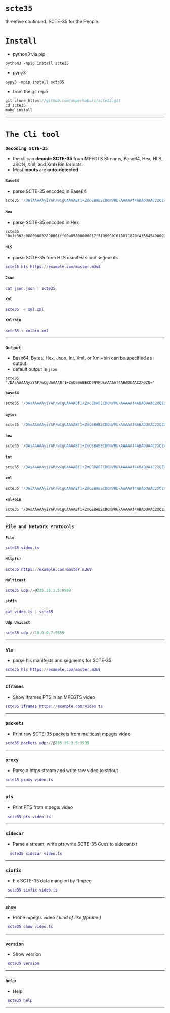 # `scte35`
threefive continued.  SCTE-35 for the People.

# `Install`
* python3 via pip
```py3
python3 -mpip install scte35
```
* pypy3 
```py3
pypy3 -mpip install scte35
```
* from the git repo
```js
git clone https://github.com/superkabuki/scte35.git
cd scte35
make install
```
___


# `The Cli tool`

### `Decoding SCTE-35` 
* the cli can __decode SCTE-35__ from MPEGTS Streams, Base64, Hex, HLS, JSON, Xml, and Xml+Bin formats.
* Most __inputs__ are __auto-detected__ 

#### `Base64` 
* parse SCTE-35 encoded in Base64
```asm
scte35 '/DAsAAAAAyiYAP/wCgUAAAABf1+ZmQEBABECD0NVRUkAAAAAf4ABADUAAC2XQZU='
```

#### `Hex`
* parse SCTE-35 encoded in Hex
```smalltalk
scte35 '0xfc302c00000003289800fff00a05000000017f5f999901010011020f43554549000000007f8001003500002d974195'
```

#### `HLS`

* parse SCTE-35 from HLS manifests and segments
```lua
scte35 hls https://example.com/master.m3u8
```

#### `Json`

```lua
cat json.json | scte35
```
#### `Xml`

```lua
scte35  < xml.xml
```
#### `Xml+bin`

```lua
scte35 < xmlbin.xml
```
___
### `Output`

* Base64, Bytes, Hex, Json, Int, Xml, or Xml+bin can be specified as output.
* default output is `json`
```rebol
scte35 '/DAsAAAAAyiYAP/wCgUAAAABf1+ZmQEBABECD0NVRUkAAAAAf4ABADUAAC2XQZU='
```

#### `base64`
```lua
scte35 '/DAsAAAAAyiYAP/wCgUAAAABf1+ZmQEBABECD0NVRUkAAAAAf4ABADUAAC2XQZU=' base64
```
#### `bytes`
```lua
scte35 '/DAsAAAAAyiYAP/wCgUAAAABf1+ZmQEBABECD0NVRUkAAAAAf4ABADUAAC2XQZU=' bytes
```
#### `hex`
```lua
scte35 '/DAsAAAAAyiYAP/wCgUAAAABf1+ZmQEBABECD0NVRUkAAAAAf4ABADUAAC2XQZU=' hex
```
#### `int`
```lua
scte35 '/DAsAAAAAyiYAP/wCgUAAAABf1+ZmQEBABECD0NVRUkAAAAAf4ABADUAAC2XQZU=' int
```
#### `xml`
```lua
scte35 '/DAsAAAAAyiYAP/wCgUAAAABf1+ZmQEBABECD0NVRUkAAAAAf4ABADUAAC2XQZU=' xml
```
#### `xml+bin`
```xml
scte35 '/DAsAAAAAyiYAP/wCgUAAAABf1+ZmQEBABECD0NVRUkAAAAAf4ABADUAAC2XQZU=' xmlbin
```
___

### `File and Network Protocols`

#### `File` 
```lua
scte35 video.ts
```
#### `Http(s)` 
```lua
scte35 https://example.com/master.m3u8
```
#### `Multicast`
```lua
scte35 udp://@235.35.3.5:9999
```
#### `stdin`
```lua
cat video.ts | scte35
```
#### `Udp Unicast`
```lua
scte35 udp://10.0.0.7:5555
```
___

### `hls`
* parse hls manifests and segments for SCTE-35
```lua
scte35 hls https://example.com/master.m3u8
```
___
### `Iframes`
* Show iframes PTS in an MPEGTS video
```lua
scte35 iframes https://example.com/video.ts
```
___
### `packets`   
* Print raw SCTE-35 packets from multicast mpegts video
```lua
scte35 packets udp://@235.35.3.5:3535
```
___
### `proxy`   
* Parse a https stream and write raw video to stdout
```lua
scte35 proxy video.ts
```
___
### `pts`    
* Print PTS from mpegts video
```lua
 scte35 pts video.ts
```
___
### `sidecar`  
* Parse a stream, write pts,write SCTE-35 Cues to sidecar.txt
```lua
  scte35 sidecar video.ts
```
___
### `sixfix`  
* Fix SCTE-35 data mangled by ffmpeg
```lua
 scte35 sixfix video.ts
```
___
### `show`  

* Probe mpegts video _( kind of like ffprobe )_
```lua
 scte35 show video.ts
```
___
### `version`     
* Show version
```lua
 scte35 version
```
___
### `help`        
* Help
```lua
 scte35 help
```
___
